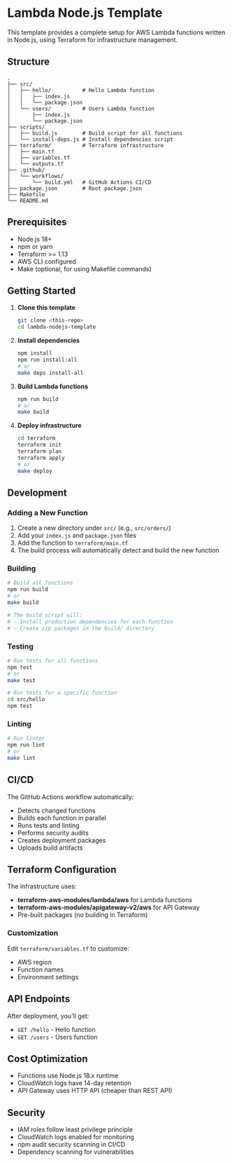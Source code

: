 # Lambda Node.js Template

This template provides a complete setup for AWS Lambda functions written in Node.js, using Terraform for infrastructure management.

## Structure

```
.
├── src/
│   ├── hello/          # Hello Lambda function
│   │   ├── index.js
│   │   └── package.json
│   └── users/          # Users Lambda function
│       ├── index.js
│       └── package.json
├── scripts/
│   ├── build.js        # Build script for all functions
│   └── install-deps.js # Install dependencies script
├── terraform/          # Terraform infrastructure
│   ├── main.tf
│   ├── variables.tf
│   └── outputs.tf
├── .github/
│   └── workflows/
│       └── build.yml   # GitHub Actions CI/CD
├── package.json        # Root package.json
├── Makefile
└── README.md
```

## Prerequisites

- Node.js 18+
- npm or yarn
- Terraform >= 1.13
- AWS CLI configured
- Make (optional, for using Makefile commands)

## Getting Started

1. **Clone this template**
   ```bash
   git clone <this-repo>
   cd lambda-nodejs-template
   ```

2. **Install dependencies**
   ```bash
   npm install
   npm run install:all
   # or
   make deps install-all
   ```

3. **Build Lambda functions**
   ```bash
   npm run build
   # or
   make build
   ```

4. **Deploy infrastructure**
   ```bash
   cd terraform
   terraform init
   terraform plan
   terraform apply
   # or
   make deploy
   ```

## Development

### Adding a New Function

1. Create a new directory under `src/` (e.g., `src/orders/`)
2. Add your `index.js` and `package.json` files
3. Add the function to `terraform/main.tf`
4. The build process will automatically detect and build the new function

### Building

```bash
# Build all functions
npm run build
# or
make build

# The build script will:
# - Install production dependencies for each function
# - Create zip packages in the build/ directory
```

### Testing

```bash
# Run tests for all functions
npm test
# or
make test

# Run tests for a specific function
cd src/hello
npm test
```

### Linting

```bash
# Run linter
npm run lint
# or
make lint
```

## CI/CD

The GitHub Actions workflow automatically:
- Detects changed functions
- Builds each function in parallel
- Runs tests and linting
- Performs security audits
- Creates deployment packages
- Uploads build artifacts

## Terraform Configuration

The infrastructure uses:
- **terraform-aws-modules/lambda/aws** for Lambda functions
- **terraform-aws-modules/apigateway-v2/aws** for API Gateway
- Pre-built packages (no building in Terraform)

### Customization

Edit `terraform/variables.tf` to customize:
- AWS region
- Function names
- Environment settings

## API Endpoints

After deployment, you'll get:
- `GET /hello` - Hello function
- `GET /users` - Users function

## Cost Optimization

- Functions use Node.js 18.x runtime
- CloudWatch logs have 14-day retention
- API Gateway uses HTTP API (cheaper than REST API)

## Security

- IAM roles follow least privilege principle
- CloudWatch logs enabled for monitoring
- npm audit security scanning in CI/CD
- Dependency scanning for vulnerabilities